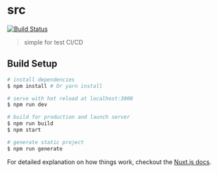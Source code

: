 # src
[![Build Status](https://cloud.drone.io/api/badges/zhilyaev/helloworld-ci/status.svg)](https://cloud.drone.io/zhilyaev/helloworld-ci)
> simple for test CI/CD

## Build Setup

``` bash
# install dependencies
$ npm install # Or yarn install

# serve with hot reload at localhost:3000
$ npm run dev

# build for production and launch server
$ npm run build
$ npm start

# generate static project
$ npm run generate
```

For detailed explanation on how things work, checkout the [Nuxt.js docs](https://github.com/nuxt/nuxt.js).


